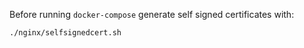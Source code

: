 Before running `docker-compose` generate self signed certificates with:

```bash
./nginx/selfsignedcert.sh
```
